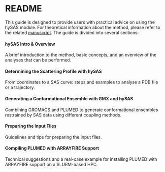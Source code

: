 # README
This guide is designed to provide users with practical advice on using the hySAS module. For theoretical information about the method, please refer to the related [manuscript](https://pubs.acs.org/doi/full/10.1021/acs.jctc.3c00864). The guide is divided into several sections:

#### hySAS Intro & Overview
A brief introduction to the method, basic concepts, and an overview of the analyses that can be performed.

#### Determining the Scattering Profile with hySAS
From coordinates to a SAS curve: steps and examples to analyse a PDB file or a trajectory.

#### Generating a Conformational Ensemble with GMX and hySAS
Combining GROMACS and PLUMED to generate conformational ensembles restrained by SAS data using different coupling methods.

#### Preparing the Input Files
Guidelines and tips for preparing the input files.

#### Compiling PLUMED with ARRAYFIRE Support
Technical suggestions and a real-case example for installing PLUMED with ARRAYFIRE support on a SLURM-based HPC.